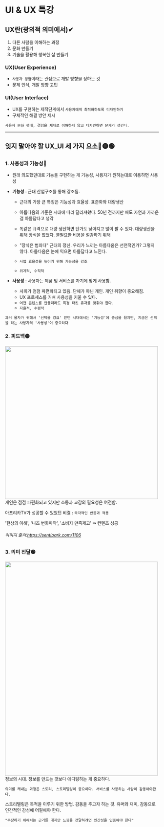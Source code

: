 # UI & UX 특강



## UX란(광의적 의미에서)✔

1. 다른 사람을 이해하는 과정
2. 문화 만들기
3. 기술을 활용해 행복한 삶 만들기



### UX(User Experience)

- `사용자 경험`이라는 관점으로 개발 방향을 정하는 것
- 문제 인식, 개발 방향 고민



### UI(User Interface)

- UX를 구현하는 제작단계에서 `사용자에게 최적화하도록 디자인하기`
- 구체적인 해결 방안 제시



```
사용자 문화 행태, 경험을 제대로 이해하지 않고 디자인하면 문제가 생긴다. 
```





---





## 잊지 말아야 할 UX_UI 세 가지 요소🔴🟡🟢



### 1. 사용성과 기능성🔴

- 원래 의도했던대로 기능을 구현하는 게 기능성, 사용자가 원하는대로 이용하면 사용성

  

- **기능성** : 근대 산업구조를 통해 강조됨. 

  - 근대의 가장 큰 특징은 기능성과 효율성. 표준화와 대량생산

  - 아름다움의 기준은 시대에 따라 달라져왔다. 50년 전까지만 해도 자연과 가까운 걸 아름답다고 생각

  - 똑같은 규격으로 대량 생산하면 단가도 낮아지고 많이 팔 수 있다. 대량생산을 위해 장식을 없앴다. 불필요한 비용을 절감하기 위해

  - "장식은 범죄다" 근대의 정신. 우리가 느끼는 아름다움은 선천적인가? 그렇지 않다. 아름다움은 눈에 익으면 아름답다고 느낀다.

  - `사업 효율성을 높이기 위해 기능성을 강조`

  - `위계적, 수직적`

    

- **사용성** : 사용자는 제품 및 서비스를 자기에 맞게 사용함.

  - 사회가 점점 파편화되고 있음. 단체가 아닌 개인. 개인 취향이 중요해짐.
  - UX 프로세스를 거쳐 사용성을 키울 수 있다.
  - `어떤 콘텐츠를 만들더라도 특정 타킷 유저를 맞춰야 한다.`
  - `자율적, 수평적`



```
과거 물자가 귀해서 '선택을 강요' 받던 시대에서는 '기능성'에 중심을 뒀지만, 지금은 선택을 하는 사용자의 '사용성'이 중요하다
```









### 2. 피드백🟡

<img src = "https://user-images.githubusercontent.com/96896885/148646969-9775388c-a804-4c12-b93e-35bdfda99f81.png" width="500px" align="left">

개인은 점점 파편화되고 있지만 소통과 교감의 필요성은 여전함. 

아프리카TV가 성공할 수 있었던 비결 : `즉각적인 반응과 적용`

'현상의 이해', '니즈 변화파악', '소비자 만족제고' ⇛ 컨텐츠 성공

###### 이미지 출처:https://sentipark.com/1106







### 3. 의미 전달🟢



<img src = "https://user-images.githubusercontent.com/96896885/148647075-3ed97915-5224-471b-931a-8edcf4f769cf.png" width="500px" height="700px" align="left">



정보의 시대. 정보를 만드는 것보다 에디팅하는 게 중요하다.

`의미를 캐내는 과정은 스토리, 스토리탤링이 중요하다. 서비스를 사용하는 사람이 감동해야한다.`

스토리텔링은 목적을 이루기 위한 방법. 감동을 주고자 하는 것. 유머와 재미, 감동으로 인간적인 감성에 어필해야 한다.



```
"주장하기 위해서는 근거를 대지만 느낌을 전달하려면 인간성을 입증해야 한다" 
```




